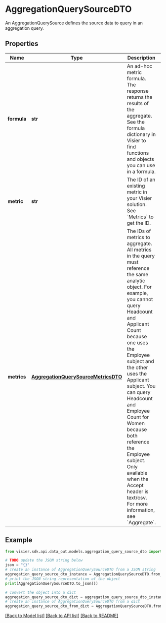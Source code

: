 # AggregationQuerySourceDTO

An AggregationQuerySource defines the source data to query in an aggregation query.

## Properties

Name | Type | Description | Notes
------------ | ------------- | ------------- | -------------
**formula** | **str** | An ad-hoc metric formula. The response returns the results of the aggregate.  See the formula dictionary in Visier to find functions and objects you can use in a formula. | [optional] 
**metric** | **str** | The ID of an existing metric in your Visier solution. See &#x60;Metrics&#x60; to get the ID. | [optional] 
**metrics** | [**AggregationQuerySourceMetricsDTO**](AggregationQuerySourceMetricsDTO.md) | The IDs of metrics to aggregate. All metrics in the query must reference the same analytic object.  For example, you cannot query Headcount and Applicant Count because one uses the Employee subject and  the other uses the Applicant subject. You can query Headcount and Employee Count for Women because both  reference the Employee subject. Only available when the Accept header is text/csv. For more information,  see &#x60;Aggregate&#x60;. | [optional] 

## Example

```python
from visier.sdk.api.data_out.models.aggregation_query_source_dto import AggregationQuerySourceDTO

# TODO update the JSON string below
json = "{}"
# create an instance of AggregationQuerySourceDTO from a JSON string
aggregation_query_source_dto_instance = AggregationQuerySourceDTO.from_json(json)
# print the JSON string representation of the object
print(AggregationQuerySourceDTO.to_json())

# convert the object into a dict
aggregation_query_source_dto_dict = aggregation_query_source_dto_instance.to_dict()
# create an instance of AggregationQuerySourceDTO from a dict
aggregation_query_source_dto_from_dict = AggregationQuerySourceDTO.from_dict(aggregation_query_source_dto_dict)
```
[[Back to Model list]](../README.md#documentation-for-models) [[Back to API list]](../README.md#documentation-for-api-endpoints) [[Back to README]](../README.md)


